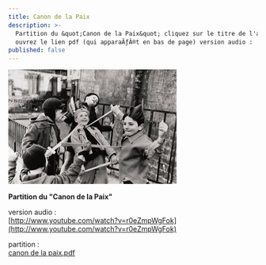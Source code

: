 ```yaml
---
title: Canon de la Paix
description: >-
  Partition du &quot;Canon de la Paix&quot; cliquez sur le titre de l'article et
  ouvrez le lien pdf (qui apparaÃƒÂ®t en bas de page) version audio : 
published: false
---
```


![](/images/2013-05-04-paix.jpg)

**Partition du "Canon de la Paix"**


version audio :  
[http://www.youtube.com/watch?v=r0eZmpWgFok](http://www.youtube.com/watch?v=r0eZmpWgFok)

partition :  
[canon de la paix.pdf](/pdf/canon-de-la-paix.pdf)
